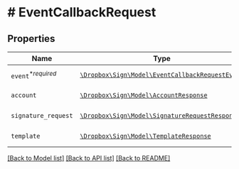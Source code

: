 # # EventCallbackRequest



## Properties

Name | Type | Description | Notes
------------ | ------------- | ------------- | -------------
| `event`<sup>*_required_</sup> | [```\Dropbox\Sign\Model\EventCallbackRequestEvent```](EventCallbackRequestEvent.md) | REPLACE_ME_WITH_DESCRIPTION_BEGIN  REPLACE_ME_WITH_DESCRIPTION_END |  |
| `account` | [```\Dropbox\Sign\Model\AccountResponse```](AccountResponse.md) | REPLACE_ME_WITH_DESCRIPTION_BEGIN  REPLACE_ME_WITH_DESCRIPTION_END |  |
| `signature_request` | [```\Dropbox\Sign\Model\SignatureRequestResponse```](SignatureRequestResponse.md) | REPLACE_ME_WITH_DESCRIPTION_BEGIN  REPLACE_ME_WITH_DESCRIPTION_END |  |
| `template` | [```\Dropbox\Sign\Model\TemplateResponse```](TemplateResponse.md) | REPLACE_ME_WITH_DESCRIPTION_BEGIN  REPLACE_ME_WITH_DESCRIPTION_END |  |

[[Back to Model list]](../../README.md#models) [[Back to API list]](../../README.md#endpoints) [[Back to README]](../../README.md)
